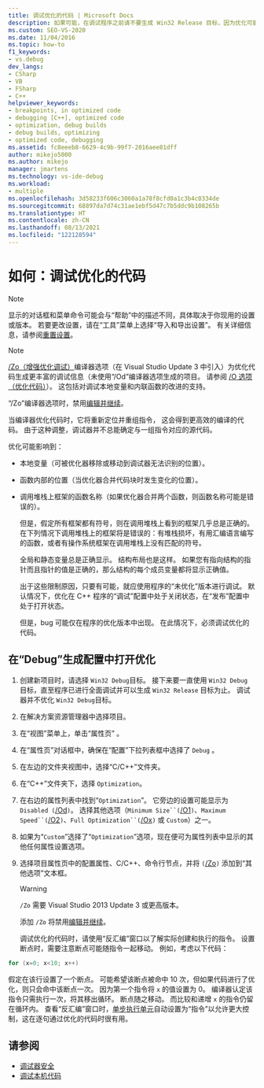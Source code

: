 ```yaml
---
title: 调试优化的代码 | Microsoft Docs
description: 如果可能，在调试程序之前请不要生成 Win32 Release 目标，因为优化可能会使调试变得复杂。 请参阅本文中的详细信息。
ms.custom: SEO-VS-2020
ms.date: 11/04/2016
ms.topic: how-to
f1_keywords:
- vs.debug
dev_langs:
- CSharp
- VB
- FSharp
- C++
helpviewer_keywords:
- breakpoints, in optimized code
- debugging [C++], optimized code
- optimization, debug builds
- debug builds, optimizing
- optimized code, debugging
ms.assetid: fc8eeeb8-6629-4c9b-99f7-2016aee81dff
author: mikejo5000
ms.author: mikejo
manager: jmartens
ms.technology: vs-ide-debug
ms.workload:
- multiple
ms.openlocfilehash: 3d58233f606c3060a1a78f8cfd0a1c3b4c0334de
ms.sourcegitcommit: 68897da7d74c31ae1ebf5d47c7b5ddc9b108265b
ms.translationtype: HT
ms.contentlocale: zh-CN
ms.lasthandoff: 08/13/2021
ms.locfileid: "122128594"
---
```

# <a name="how-to-debug-optimized-code"></a>如何：调试优化的代码

> [!NOTE]
> 显示的对话框和菜单命令可能会与“帮助”中的描述不同，具体取决于你现用的设置或版本。 若要更改设置，请在“工具”菜单上选择“导入和导出设置”。 有关详细信息，请参阅[重置设置](../ide/environment-settings.md#reset-settings)。

> [!NOTE]
> [/Zo（增强优化调试）](/cpp/build/reference/zo-enhance-optimized-debugging)编译器选项（在 Visual Studio Update 3 中引入）为优化代码生成更丰富的调试信息（未使用“/Od”编译器选项生成的项目。 请参阅 [/O 选项（优化代码）](/cpp/build/reference/o-options-optimize-code)）。 这包括对调试本地变量和内联函数的改进的支持。
>
> “/Zo”编译器选项时，禁用[编辑并继续](../debugger/edit-and-continue-visual-csharp.md)。

 当编译器优化代码时，它将重新定位并重组指令， 这会得到更高效的编译的代码。 由于这种调整，调试器并不总能确定与一组指令对应的源代码。

 优化可能影响到：

- 本地变量（可被优化器移除或移动到调试器无法识别的位置）。

- 函数内部的位置（当优化器合并代码块时发生变化的位置）。

- 调用堆栈上框架的函数名称（如果优化器合并两个函数，则函数名称可能是错误的）。

  但是，假定所有框架都有符号，则在调用堆栈上看到的框架几乎总是正确的。 在下列情况下调用堆栈上的框架将是错误的：有堆栈损坏，有用汇编语言编写的函数，或者有操作系统框架在调用堆栈上没有匹配的符号。

  全局和静态变量总是正确显示。 结构布局也是这样。 如果您有指向结构的指针而且指针的值是正确的，那么结构的每个成员变量都将显示正确值。

  出于这些限制原因，只要有可能，就应使用程序的“未优化”版本进行调试。 默认情况下，优化在 C++ 程序的“调试”配置中处于关闭状态，在“发布”配置中处于打开状态。

  但是，bug 可能仅在程序的优化版本中出现。 在此情况下，必须调试优化的代码。

## <a name="to-turn-on-optimization-in-a-debug-build-configuration"></a>在“Debug”生成配置中打开优化

1. 创建新项目时，请选择 `Win32 Debug`目标。 接下来要一直使用 `Win32 Debug` 目标，直至程序已进行全面调试并可以生成 `Win32 Release` 目标为止。 调试器并不优化 `Win32 Debug`目标。

2. 在解决方案资源管理器中选择项目。

3. 在“视图”菜单上，单击“属性页” 。

4. 在“属性页”对话框中，确保在“配置”下拉列表框中选择了 `Debug` 。

5. 在左边的文件夹视图中，选择“C/C++”文件夹。

6. 在“C++”文件夹下，选择 `Optimization`。

7. 在右边的属性列表中找到“`Optimization`”。 它旁边的设置可能显示为 `Disabled (`[/Od](/cpp/build/reference/od-disable-debug)`)`。 选择其他选项（`Minimum Size``(`[/O1](/cpp/build/reference/o1-o2-minimize-size-maximize-speed)`)`、`Maximum Speed``(`[/O2](/cpp/build/reference/o1-o2-minimize-size-maximize-speed)`)`、`Full Optimization``(`[/Ox](/cpp/build/reference/ox-full-optimization)`)` 或 `Custom`）之一。

8. 如果为“`Custom`”选择了“`Optimization`”选项，现在便可为属性列表中显示的其他任何属性设置选项。

9. 选择项目属性页中的配置属性、C/C++、命令行节点，并将 `(`[/Zo](/cpp/build/reference/zo-enhance-optimized-debugging)`)` 添加到“其他选项”文本框。

    > [!WARNING]
    > `/Zo` 需要 Visual Studio 2013 Update 3 或更高版本。
    >
    >  添加 `/Zo` 将禁用[编辑并继续](../debugger/edit-and-continue-visual-csharp.md)。

   调试优化的代码时，请使用“反汇编”窗口以了解实际创建和执行的指令。 设置断点时，需要注意断点可能随指令一起移动。 例如，考虑以下代码：

```cpp
for (x=0; x<10; x++)
```

 假定在该行设置了一个断点。 可能希望该断点被命中 10 次，但如果代码进行了优化，则只会命中该断点一次。 因为第一个指令将 `x` 的值设置为 0。 编译器认定该指令只需执行一次，将其移出循环。 断点随之移动。 而比较和递增 `x` 的指令仍留在循环内。 查看“反汇编”窗口时，[单步执行单元](/previous-versions/visualstudio/visual-studio-2010/ek13f001(v=vs.100))自动设置为“指令”以允许更大控制，这在逐句通过优化的代码时很有用。

## <a name="see-also"></a>请参阅

- [调试器安全](../debugger/debugger-security.md)
- [调试本机代码](../debugger/debugging-native-code.md)